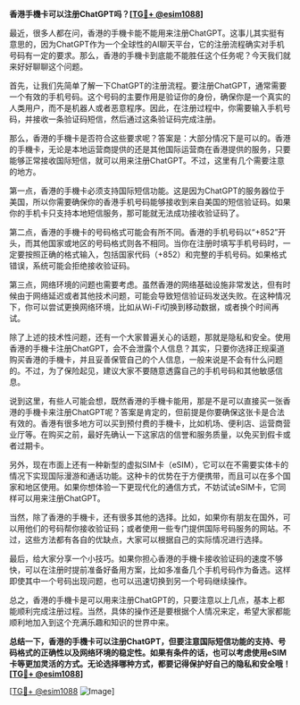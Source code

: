**香港手機卡可以注册ChatGPT吗？[[TG💪+ @esim1088](https://t.me/s/esim1088)]**

最近，很多人都在问，香港的手機卡能不能用来注册ChatGPT。这事儿其实挺有意思的，因为ChatGPT作为一个全球性的AI聊天平台，它的注册流程确实对手机号码有一定的要求。那么，香港的手機卡到底能不能胜任这个任务呢？今天我们就来好好聊聊这个问题。

首先，让我们先简单了解一下ChatGPT的注册流程。要注册ChatGPT，通常需要一个有效的手机号码。这个号码的主要作用是验证你的身份，确保你是一个真实的人类用户，而不是机器人或者恶意程序。因此，在注册过程中，你需要输入手机号码，并接收一条验证码短信，然后通过这条验证码完成注册。

那么，香港的手機卡是否符合这些要求呢？答案是：大部分情况下是可以的。香港的手機卡，无论是本地运营商提供的还是其他国际运营商在香港提供的服务，只要能够正常接收国际短信，就可以用来注册ChatGPT。不过，这里有几个需要注意的地方。

第一点，香港的手機卡必须支持国际短信功能。这是因为ChatGPT的服务器位于美国，所以你需要确保你的香港手机号码能够接收到来自美国的短信验证码。如果你的手机卡只支持本地短信服务，那可能就无法成功接收验证码了。

第二点，香港的手機卡的号码格式可能会有所不同。香港的手机号码以“+852”开头，而其他国家或地区的号码格式则各不相同。当你在注册时填写手机号码时，一定要按照正确的格式输入，包括国家代码（+852）和完整的手机号码。如果格式错误，系统可能会拒绝接收验证码。

第三点，网络环境的问题也需要考虑。虽然香港的网络基础设施非常发达，但有时候由于网络延迟或者其他技术问题，可能会导致短信验证码发送失败。在这种情况下，你可以尝试更换网络环境，比如从Wi-Fi切换到移动数据，或者换个时间再试。

除了上述的技术性问题，还有一个大家普遍关心的话题，那就是隐私和安全。使用香港的手機卡注册ChatGPT，会不会泄露个人信息？其实，只要你选择正规渠道购买香港的手機卡，并且妥善保管自己的个人信息，一般来说是不会有什么问题的。不过，为了保险起见，建议大家不要随意透露自己的手机号码和其他敏感信息。

说到这里，有些人可能会想，既然香港的手機卡能用，那是不是可以直接买一张香港的手機卡来注册ChatGPT呢？答案是肯定的，但前提是你要确保这张卡是合法有效的。香港有很多地方可以买到预付费的手機卡，比如机场、便利店、运营商营业厅等。在购买之前，最好先确认一下这家店的信誉和服务质量，以免买到假卡或者过期卡。

另外，现在市面上还有一种新型的虚拟SIM卡（eSIM），它可以在不需要实体卡的情况下实现国际漫游和通话功能。这种卡的优势在于方便携带，而且可以在多个国家和地区使用。如果你想体验一下更现代化的通信方式，不妨试试eSIM卡，它同样可以用来注册ChatGPT。

当然，除了香港的手機卡，还有很多其他的选择。比如，如果你有朋友在国外，可以用他们的号码帮你接收验证码；或者使用一些专门提供国际号码服务的网站。不过，这些方法都有各自的优缺点，大家可以根据自己的实际情况进行选择。

最后，给大家分享一个小技巧。如果你担心香港的手機卡接收验证码的速度不够快，可以在注册时提前准备好备用方案，比如多准备几个手机号码作为备选。这样即使其中一个号码出现问题，也可以迅速切换到另一个号码继续操作。

总之，香港的手機卡是可以用来注册ChatGPT的，只要注意以上几点，基本上都能顺利完成注册过程。当然，具体的操作还是要根据个人情况来定，希望大家都能顺利地加入到这个充满乐趣和知识的世界中来。

**总结一下，香港的手機卡可以注册ChatGPT，但要注意国际短信功能的支持、号码格式的正确性以及网络环境的稳定性。如果有条件的话，也可以考虑使用eSIM卡等更加灵活的方式。无论选择哪种方式，都要记得保护好自己的隐私和安全哦！[[TG💪+ @esim1088](https://t.me/s/esim1088)]**

[[TG💪+ @esim1088](https://t.me/s/esim1088) ![Image](https://i.postimg.cc/4NQfJmqS/Snipaste-2025-05-13-00-14-12.png)]